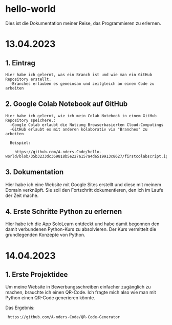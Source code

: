# hello-world
Dies ist die Dokumentation meiner Reise, das Programmieren zu erlernen.

# 13.04.2023

  ## 1. Eintrag
    Hier habe ich gelernt, was ein Branch ist und wie man ein GitHub Repository erstellt.
      -Branches erlauben es gemeinsam und zeitgleich an einem Code zu arbeiten
  
  ## 2. Google Colab Notebook auf GitHub
    Hier habe ich gelernt, wie ich mein Colab Notebook in einem GitHub Repository speichere.:
      -Google Colab erlaubt die Nutzung Browserbasierten Cloud-Computings
      -GitHub erlaubt es mit anderen kolaborativ via "Branches" zu arbeiten
    
      Beispiel:
    
        https://github.com/A-nders-Code/hello-world/blob/35b3233dc369818b5e227a157a4d6519913c8627/firstcolabscript.ipynb

## 3. Dokumentation
  Hier habe ich eine Website mit Google Sites erstellt und diese mit meinem Domain verknüpft.
  Sie soll den Fortschritt dokumentieren, den ich im Laufe der Zeit mache.
  
## 4. Erste Schritte Python zu erlernen
  Hier habe ich die App SoloLearn entdeckt und habe damit begonnen den damit verbundenen Python-Kurs zu absolvieren.
  Der Kurs vermittelt die grundlegenden Konzepte von Python.
  
# 14.04.2023

## 1. Erste Projektidee
  Um meine Website in Bewerbungsschreiben einfacher zugänglich zu machen, brauchte ich einen QR-Code.
  Ich fragte mich also wie man mit Python einen QR-Code generieren könnte.
   
   Das Ergebnis:
     
     https://github.com/A-nders-Code/QR-Code-Generator

